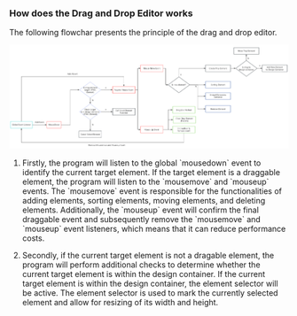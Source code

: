 ### How does the Drag and Drop Editor works

The following flowchar presents the principle of the drag and drop editor.

![alt text](images/image_2.png)

1. Firstly, the program will listen to the global \`mousedown\` event to identify the current target element. If the target element is a draggable element, the program will listen to the \`mousemove\` and \`mouseup\` events. The \`mousemove\` event is responsible for the functionalities of adding elements, sorting elements, moving elements, and deleting elements. Additionally, the \`mouseup\` event will confirm the final draggable event and subsequently remove the \`mousemove\` and \`mouseup\` event listeners, which means that it can reduce performance costs.

2. Secondly, if the current target element is not a dragable element, the program will perform additional checks to determine whether the current target element is within the design container. If the current target element is within the design container, the element selector will be active. The element selector is used to mark the currently selected element and allow for resizing of its width and height.
